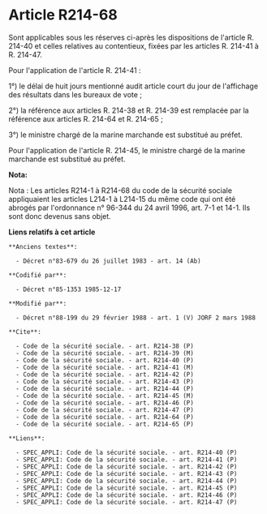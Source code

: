 # Article R214-68

Sont applicables sous les réserves ci-après les dispositions de l'article R. 214-40 et celles relatives au contentieux,
fixées par les articles R. 214-41 à R. 214-47.

Pour l'application de l'article R. 214-41 :

1°) le délai de huit jours mentionné audit article court du jour de l'affichage des résultats dans les bureaux de vote ;

2°) la référence aux articles R. 214-38 et R. 214-39 est remplacée par la référence aux articles R. 214-64 et R. 214-65 ;

3°) le ministre chargé de la marine marchande est substitué au préfet.

Pour l'application de l'article R. 214-45, le ministre chargé de la marine marchande est substitué au préfet.

**Nota:**

Nota : Les articles R214-1 à R214-68 du code de la sécurité sociale appliquaient les articles L214-1 à L214-15 du même code
qui ont été abrogés par l'ordonnance n° 96-344 du 24 avril 1996, art. 7-1 et 14-1. Ils sont donc devenus sans objet.

**Liens relatifs à cet article**

	**Anciens textes**:

	  - Décret n°83-679 du 26 juillet 1983 - art. 14 (Ab)

	**Codifié par**:

	  - Décret n°85-1353 1985-12-17

	**Modifié par**:

	  - Décret n°88-199 du 29 février 1988 - art. 1 (V) JORF 2 mars 1988

	**Cite**:

	  - Code de la sécurité sociale. - art. R214-38 (P)
	  - Code de la sécurité sociale. - art. R214-39 (M)
	  - Code de la sécurité sociale. - art. R214-40 (P)
	  - Code de la sécurité sociale. - art. R214-41 (M)
	  - Code de la sécurité sociale. - art. R214-42 (P)
	  - Code de la sécurité sociale. - art. R214-43 (P)
	  - Code de la sécurité sociale. - art. R214-44 (P)
	  - Code de la sécurité sociale. - art. R214-45 (M)
	  - Code de la sécurité sociale. - art. R214-46 (P)
	  - Code de la sécurité sociale. - art. R214-47 (P)
	  - Code de la sécurité sociale. - art. R214-64 (P)
	  - Code de la sécurité sociale. - art. R214-65 (P)

	**Liens**:

	  - SPEC_APPLI: Code de la sécurité sociale. - art. R214-40 (P)
	  - SPEC_APPLI: Code de la sécurité sociale. - art. R214-41 (P)
	  - SPEC_APPLI: Code de la sécurité sociale. - art. R214-42 (P)
	  - SPEC_APPLI: Code de la sécurité sociale. - art. R214-43 (P)
	  - SPEC_APPLI: Code de la sécurité sociale. - art. R214-44 (P)
	  - SPEC_APPLI: Code de la sécurité sociale. - art. R214-45 (P)
	  - SPEC_APPLI: Code de la sécurité sociale. - art. R214-46 (P)
	  - SPEC_APPLI: Code de la sécurité sociale. - art. R214-47 (P)
